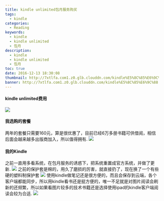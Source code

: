 ```yaml
---
title: kindle unlimited包月服务购买
tags:
  - kindle
categories:
  - Reading
keywords:
  - kindle
  - kindle unlimited
  - 包月
description:
  - kindle
  - kindle unlimited
  - 包月
toc: true
date: 2016-12-13 18:30:08
thumbnail: http://7xtlfa.com1.z0.glb.clouddn.com/kindle%E5%8C%85%E6%9C%88.png
banner: http://7xtlfa.com1.z0.glb.clouddn.com/kindle%E5%8C%85%E6%9C%88.png
---
```


#### kindle unlimited费用
![](http://7xtlfa.com1.z0.glb.clouddn.com/kindle_sms.png)

#### 我选购的套餐
两年的套餐只需要160元，算是很优惠了，目前已经6万多册书籍可供借阅，相信后面会越来越多出版商加入，所以值得拥有.
![](http://7xtlfa.com1.z0.glb.clouddn.com/kindle%E5%A5%97%E9%A4%90.png)
<!-- more -->

#### 我的Kindle
之前一直用多看系统，在包月服务的诱惑下，把系统重置成官方系统，并做了更新.
![](http://7xtlfa.com1.z0.glb.clouddn.com/kindle1.JPG)
之前的保护套是棉的，用久了磨损的厉害，就直接扔了，现在换了一个有些硬的塑料制保护套
![](http://7xtlfa.com1.z0.glb.clouddn.com/kindle2.JPG)
使用kindle做笔记还是很方便的，而且会保存到云端，各个客户端都能同步，所以用kindle看书还是挺方便的，唯一不足就是对图片阅读会刷新的还频繁，所以如果看图片较多的技术书籍还是选择使用ipad的kindle客户端阅读会较为合适.
![](http://7xtlfa.com1.z0.glb.clouddn.com/kindle3.JPG)